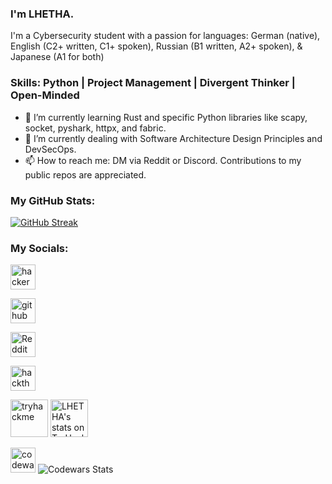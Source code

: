 ### <p align="left">I'm LHETHA.</p> <p align="center">

I'm a Cybersecurity student with a passion for languages: German (native), English (C2+ written, C1+ spoken), Russian (B1 written, A2+ spoken), & Japanese (A1 for both)

### Skills: Python | Project Management | Divergent Thinker | Open-Minded

- 🔭 I’m currently learning Rust and specific Python libraries like scapy, socket, pyshark, httpx, and fabric. 
- 🌱 I’m currently dealing with Software Architecture Design Principles and DevSecOps. 
- 📫 How to reach me: DM via Reddit or Discord. Contributions to my public repos are appreciated.

### <p align="left">My GitHub Stats:</p> <p align="center">

[![GitHub Streak](https://streak-stats.demolab.com?user=LHETHA&theme=catppuccin-mocha&hide_border=true&date_format=j%20M%5B%20Y%5D)](https://git.io/streak-stats)

### <p align="left">My Socials:</p> <p align="center">

[<img src='https://cdn.brandfetch.io/idkKITAql6/w/400/h/400/theme/light/icon.png?c=1dxbfHSJFAPEGdCLU4o5B' alt='hackerone' height='40'>](https://hackerone.com/lhetha)  

[<img src='https://cdn.brandfetch.io/idZAyF9rlg/w/1000/h/410/theme/light/logo.png?c=1dxbfHSJFAPEGdCLU4o5B' alt='github' height='40'>](https://github.com/LHETHA) 

[<img src='https://cdn.brandfetch.io/idkKwm0IT0/theme/dark/logo.svg?c=1dxbfHSJFAPEGdCLU4o5B' alt='Reddit' height='40'>](https://www.reddit.com/user/LHETHA) 

[<img src='https://cdn.brandfetch.io/id-M19oKfL/theme/light/logo.svg?c=1dxbfHSJFAPEGdCLU4o5B' alt='hackthebox' height='40'>](https://app.hackthebox.com/profile/overview) 

[<img src='https://haxor.no/resources/svg/tryhackme.svg' alt='tryhackme' height='60'>](https://tryhackme.com/r/p/LHETHA) <img src="https://tryhackme-badges.s3.amazonaws.com/LHETHA.png" alt="LHETHA's stats on TryHackMe" height='60'/> 

[<img src='https://cdn.brandfetch.io/id9yn4jCIC/theme/light/logo.svg?c=1dxbfHSJFAPEGdCLU4o5B' alt='codewars' height='40'>](https://www.codewars.com/users/LHETHA) <picture><img alt="Codewars Stats" src="https://www.codewars.com/users/LHETHA/badges/large"></picture>
